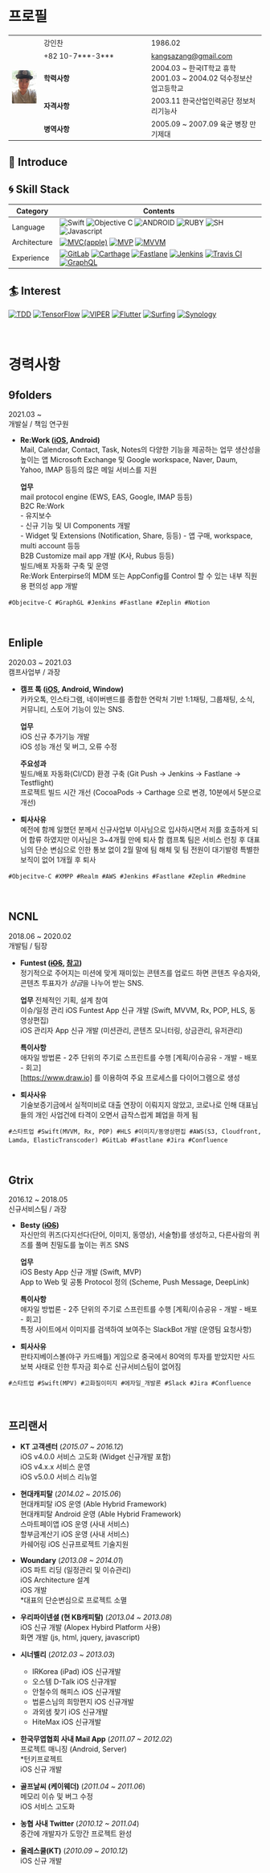 
# 프로필

<table>
    <tr>
        <td rowspan="6"><img src="/Images/image.jpeg" title="강인찬" style="width:100px;""/></td>
        <td style="width:200px;height:25px;">강인찬</td><td>1986.02</td>
    </tr>
    <tr><td>+82 10-7***-3***</td><td><a href="mailto:kangsazang@gmail.com"> kangsazang@gmail.com </a></td></tr>
    <tr><td><b>학력사항</td><td>2004.03 ~ 한국IT학교 휴학<br>2001.03 ~ 2004.02 덕수정보산업고등학교
</td></tr>
    <tr><td><b>자격사항</td><td>2003.11 한국산업인력공단 정보처리기능사</td></tr>
    <tr><td><b>병역사항</td><td>2005.09 ~ 2007.09 육군 병장 만기제대</td></tr>
</table>

## :mega: Introduce


## :cyclone: Skill Stack

| Category | Contents |
|---|---|
| Language | ![Swift](https://img.shields.io/badge/Swift-%20-FFFFFF?style=plastic&logo=Swift) ![Objective C](https://img.shields.io/badge/Objective%20C-%20-FFFFFF?style=plastic) ![ANDROID](https://img.shields.io/badge/Android(Java)-%20-FFFFFF?style=plastic&logo=android)     ![RUBY](https://img.shields.io/badge/Ruby-%20-FFFFFF?style=plastic&logo=Ruby)  ![SH](https://img.shields.io/badge/ShellScript-%20-FFFFFF?style=plastic)   ![Javascript](https://img.shields.io/badge/Javascript-%20-FFFFFF?style=plastic&logo=Javascript) |
| Architecture | [![MVC(apple)](https://img.shields.io/static/v1?label=&message=MVC(apple)&logo=MVC(apple))]() [![MVP](https://img.shields.io/static/v1?label=&message=MVP&logo=MVP)]() [![MVVM](https://img.shields.io/static/v1?label=&message=MVVM&logo=MVVM)]() |
| Experience | [![GitLab](https://img.shields.io/static/v1?label=&message=GitLab&logo=GitLab)]() [![Carthage](https://img.shields.io/static/v1?label=&message=Carthage&logo=Carthage)]() [![Fastlane](https://img.shields.io/static/v1?label=&message=Fastlane&logo=Fastlane)]() [![Jenkins](https://img.shields.io/static/v1?label=&message=Jenkins&logo=Jenkins)]() [![Travis CI](https://img.shields.io/static/v1?label=&message=Travis%20CI&logo=Travis%20CI)]() [![GraphQL](https://img.shields.io/static/v1?label=&message=GraphQL&logo=graphql)]() |


 ## :surfer: Interest

 [![TDD](https://img.shields.io/static/v1?label=&message=TDD&logo=TDD)]() [![TensorFlow](https://img.shields.io/static/v1?label=&message=TensorFlow&logo=TensorFlow)]() [![VIPER](https://img.shields.io/static/v1?label=&message=VIPER&logo=VIPER)]() [![Flutter](https://img.shields.io/static/v1?label=&message=Flutter&logo=Flutter)]() 
 [![Surfing](https://img.shields.io/static/v1?label=&message=Surfing&logo=Surfing)]() [![Synology](https://img.shields.io/static/v1?label=&message=Synology&logo=Synology)]() 




<br>

# 경력사항

## 9folders  
2021.03 ~   
개발실 / 책임 연구원

[Re:Work]: https://apps.apple.com/app/id1528303399
[Re:Work Enterprise]: https://apps.apple.com/app/id1528303033
[Re:Work MobileIron]: https://apps.apple.com/app/id1606857955

* **Re:Work ([iOS][Re:Work], Android)**   
Mail, Calendar, Contact, Task, Notes의 다양한 기능을 제공하는 업무 생산성을 높이는 앱 
Microsoft Exchange 및 Google workspace, Naver, Daum, Yahoo, IMAP 등등의 많은 메일 서비스를 지원 



    **업무**  
    mail protocol engine (EWS, EAS, Google, IMAP 등등)  
    B2C Re:Work  
        - 유지보수  
        - 신규 기능 및 UI Components 개발  
        - Widget 및 Extensions (Notification, Share, 등등)
        - 앱 구매, workspace, multi account 등등    
    B2B Customize mail app 개발 (K사, Rubus 등등)  
    빌드/배포 자동화 구축 및 운영  
    Re:Work Enterpirse의 MDM 또는 AppConfig를 Control 할 수 있는 내부 직원용 편의성 app 개발   

`#Objecitve-C #GraphGL #Jenkins #Fastlane #Zeplin #Notion` 

<br>

## Enliple 
2020.03 ~ 2021.03  
캠프사업부 / 과장

[CampTalk_AppStore]: https://apps.apple.com/kr/app/%EC%BA%A0%ED%94%84-%ED%86%A1/id1479500065

* **캠프 톡 ([iOS][CampTalk_AppStore], Android, Window)**   
카카오톡, 인스타그램, 네이버밴드를 종합한 연락처 기반 1:1채팅, 그룹채팅, 소식, 커뮤니티, 스토어 기능이 있는 SNS.  

    **업무**  
    iOS 신규 추가기능 개발  
    iOS 성능 개선 및 버그, 오류 수정  
    
    **주요성과**  
    빌드/배포 자동화(CI/CD) 환경 구축 (Git Push -> Jenkins -> Fastlane -> Testflight)  
    프로젝트 빌드 시간 개선 (CocoaPods -> Carthage 으로 변경, 10분에서 5분으로 개선)  

 * **퇴사사유**  
 예전에 함께 일했던 분께서 신규사업부 이사님으로 입사하시면서 저를 호출하게 되어 합류 하였지만 이사님은 3~4개월 만에 퇴사 함
 캠프톡 팀은 서비스 런칭 후 대표님의 단순 변심으로 인한 통보 없이 2월 말에 팀 해체 및 팀 전원이 대기발령
 특별한 보직이 없어 1개월 후 퇴사 


`#Objecitve-C #XMPP #Realm #AWS #Jenkins #Fastlane #Zeplin #Redmine` 

<br>

## NCNL 
2018.06 ~  2020.02  
개발팀 / 팀장

[Funtest_AppStore]: https://apps.apple.com/us/app/id1445647825  
[Funtest_Referance]: https://www.nextunicorn.kr/company/%EC%A3%BC%EC%8B%9D%ED%9A%8C%EC%82%AC%20%EC%97%94%EC%94%A8%EC%97%94%EC%97%98-ddcef73a65b13cf7/service/Funtest%20%ED%8E%80%ED%85%8C%EC%8A%A4%ED%8A%B8-9a3d845cf85a4a43

* **Funtest (~~[iOS][Funtest_AppStore]~~, [참고][Funtest_Referance])**   
정기적으로 주어지는 미션에 맞게 재미있는 콘텐츠를 업로드 하면 콘텐츠 우승자와, 콘텐츠 투표자가 *상금*을 나누어 받는 SNS.  

    **업무**
    전체적인 기획, 설계 참여   
    이슈/일정 관리
    iOS Funtest App 신규 개발 (Swift, MVVM, Rx, POP, HLS, 동영상편집)  
    iOS 관리자 App 신규 개발 (미션관리, 콘텐츠 모니터링, 상금관리, 유저관리)  
        
    **특이사항**    
    애자일 방법론 - 2주 단위의 주기로 스프린트를 수행 [계획/이슈공유 - 개발 - 배포 - 회고]  
    [https://www.draw.io] 를 이용하여 주요 프로세스를 다이어그램으로 생성  

 * **퇴사사유**  
 기술보증기금에서 실적미비로 대출 연장이 이뤄지지 않았고, 코로나로 인해 대표님들의 개인 사업건에 타격이 오면서 
 급작스럽게 폐업을 하게 됨  
    
`#스타트업 #Swift(MVVM, Rx, POP) #HLS #이미지/동영상편집 #AWS(S3, Cloudfront, Lamda, ElasticTranscoder) #GitLab #Fastlane #Jira #Confluence` 

<br>

## Gtrix 
2016.12 ~  2018.05  
신규서비스팀 / 과장

[Besty_AppStore]: https://itunes.apple.com/kr/app/besty/id1192060960

* **Besty  (~~[iOS][Besty_AppStore]~~)**   
자신만의 퀴즈(다지선다(단어, 이미지, 동영상), 서술형)를 생성하고, 다른사람의 퀴즈를 풀며 친밀도를 높이는 퀴즈 SNS  

    **업무**  
    iOS Besty App 신규 개발 (Swift, MVP)    
    App to Web 및 공통 Protocol 정의 (Scheme, Push Message, DeepLink)   
        
    **특이사항**    
    애자일 방법론 - 2주 단위의 주기로 스프린트를 수행 [계획/이슈공유 - 개발 - 배포 - 회고]  
    특정 사이트에서 이미지를 검색하여 보여주는 SlackBot 개발 (운영팀 요청사항)  

 * **퇴사사유**  
 판타지베이스볼(야구 카드배틀) 게임으로 중국에서 80억의 투자를 받았지만
 사드보복 사태로 인한 투자금 회수로 신규서비스팀이 없어짐   
 
 
 `#스타트업 #Swift(MPV) #고화질이미지 #에자일_개발론 #Slack #Jira #Confluence` 

<br>


## 프리랜서  

* **KT 고객센터**  (*2015.07 ~ 2016.12*)  
    iOS v4.0.0 서비스 고도화 (Widget 신규개발 포함)  
    iOS v4.x.x 서비스 운영   
    iOS v5.0.0 서비스 리뉴얼  

* **현대캐피탈**  (*2014.02 ~ 2015.06*)  
    현대캐피탈 iOS 운영 (Able Hybrid Framework)  
    현대캐피탈 Android 운영 (Able Hybrid Framework)  
    스마트페이앱 iOS 운영 (사내 서비스)  
    할부금계산기 iOS 운영 (사내 서비스)  
    카쉐어링 iOS 신규프로젝트 기술지원   

* **Woundary**  (*2013.08 ~ 2014.01*)        
    iOS 파트 리딩 (일정관리 및 이슈관리)  
    iOS Architecture 설계  
    iOS 개발  
    *대표의 단순변심으로 프로젝트 소멸    

* **우리파이넨셜 (현 KB캐피탈)**  (*2013.04 ~ 2013.08*)    
    iOS 신규 개발 (Alopex Hybird Platform 사용)  
    화면 개발 (js, html, jquery, javascript) 

* **시너벨리**  (*2012.03 ~ 2013.03*)  
     * IRKorea (iPad) iOS 신규개발 
     * 오스템 D-Talk iOS 신규개발
     * 안철수의 해피스 iOS 신규개발
     * 법륜스님의 희망편지 iOS 신규개발
     * 과외샘 찾기 iOS 신규개발
     * HiteMax iOS 신규개발 
     
* **한국무엽협회 사내 Mail App**  (*2011.07 ~ 2012.02*)  
    프로젝트 매니징 (Android, Server)   
    *턴키프로젝트   
    iOS 신규 개발     

* **골프날씨 (케이웨더)**  (*2011.04 ~ 2011.06*)  
    메모리 이슈 및 버그 수정   
    iOS 서비스 고도화  

* **농협 사내 Twitter**  (*2010.12 ~ 2011.04*)  
    중간에 개발자가 도망간 프로젝트 완성
    
* **올레스쿨(KT)**  (*2010.09 ~ 2010.12*)  
    iOS 신규 개발 


<!--

| 기간 | 프로젝트 | 내용 |
|---|---|---|
| 15.07 ~ 16.12 | KT 고객센터 | iOS v4.0.0 서비스 고도화 (Widget 신규개발 포함) <br> iOS v4.x.x 서비스 운영 <br> iOS v5.0.0 서비스 리뉴얼 <br> |
| 14.02 ~ 15.06 | 현대캐피탈 |     현대캐피탈 iOS / Android 운영 (Able Framework)  <br> 스마트페이앱 iOS 운영 (사내 서비스)  <br> 할부금계산기 iOS 운영 (사내 서비스)  <br> 카쉐어링 iOS 신규프로젝트 기술지원  <br> |
| 13.08 ~ 14.01 | Woundary | Woundary SNS iOS 개발 <br> iOS 파트 리딩 (아키텍쳐 설계, 개발 주도 및 팀원 관리) <br> *대표의 단순변심으로 프로젝트 소멸 |
| 13.04 ~ 13.08 | 우리파이넨셜<br>(현 KB캐피탈) | iOS 신규 개발 (Alopex Hybird Platform 사용) <br> 화면 개발 (js, html, jquery, javascript) |
| 12.03 ~ 13.03 | 시너벨리 |  IRKorea (iPad) iOS 신규개발 <br>오스템 D-Talk iOS 신규개발<br>안철수의 해피스 iOS 신규개발<br>법륜스님의 희망편지 iOS 신규개발<br>과외샘 찾기 iOS 신규개발<br>HiteMax iOS 신규개발 <br>
 |
| 11.07 ~ 12.02 | 한국무엽협회<br>사내 메일 App<br>(턴키 프로젝트) | 서비스 신규 개발 |
| 11.04 ~ 11.06 | 골프날씨 (케이웨더) | iOS 고도화 |
| 10.12 ~ 11.04 | 농협 사내 Twitter | 중간에 개발자가 도망간 프로젝트 완성 |
| 10.09 ~ 10.12 | 올레스쿨(KT) | iOS 신규개발 |

-->
